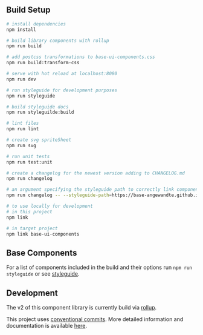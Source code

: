 ## Build Setup

``` bash
# install dependencies
npm install

# build library components with rollup
npm run build

# add postcss transformations to base-ui-components.css
npm run build:transform-css

# serve with hot reload at localhost:8080
npm run dev

# run styleguide for development purposes
npm run styleguide

# build styleguide docs
npm run styleguilde:build

# lint files
npm run lint

# create svg spriteSheet
npm run svg

# run unit tests
npm run test:unit

# create a changelog for the newest version adding to CHANGELOG.md
npm run changelog

# an argument specifying the styleguide path to correctly link components may be specified like so
npm run changelog -- --styleguide-path=https://base-angewandte.github.io/base-ui-components/
```

```bash
# to use locally for development
# in this project
npm link

# in target project
npm link base-ui-components
```

## Base Components

For a list of components included in the build and their options run ```npm run styleguide```
or see [styleguide](https://base-angewandte.github.io/base-ui-components/).


## Development

The v2 of this component library is currently build via [rollup](https://rollupjs.org).

This project uses [conventional commits](https://www.conventionalcommits.org/en/v1.0.0/). More detailed information and documentation is
available [here](https://basedev.uni-ak.ac.at/documentation/base/dev_guide.html#commit-guidelines).
